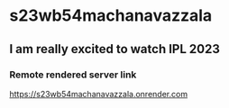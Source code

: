 # s23wb54machanavazzala
## I am really excited to watch IPL 2023
### Remote rendered server link
https://s23wb54machanavazzala.onrender.com

